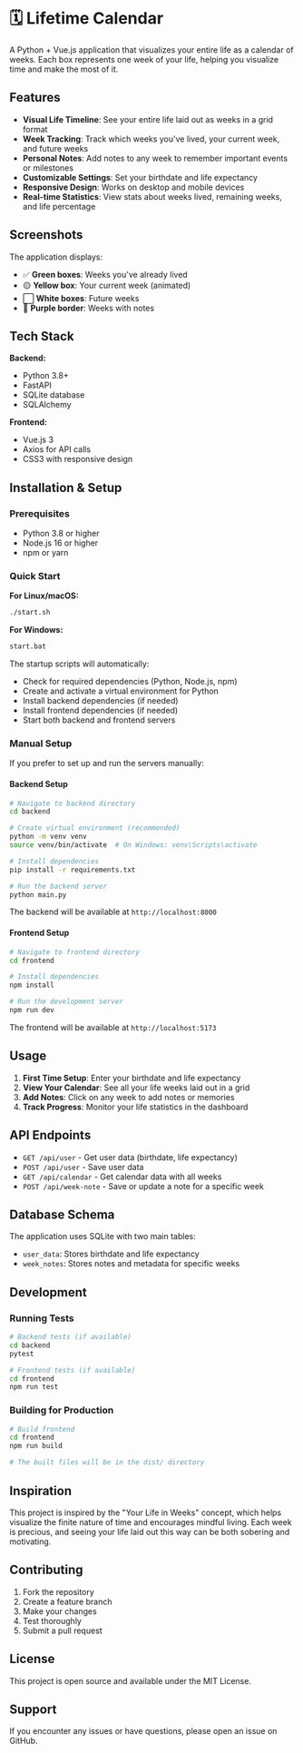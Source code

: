 # 🗓️ Lifetime Calendar

A Python + Vue.js application that visualizes your entire life as a calendar of weeks. Each box represents one week of your life, helping you visualize time and make the most of it.

## Features

- **Visual Life Timeline**: See your entire life laid out as weeks in a grid format
- **Week Tracking**: Track which weeks you've lived, your current week, and future weeks
- **Personal Notes**: Add notes to any week to remember important events or milestones
- **Customizable Settings**: Set your birthdate and life expectancy
- **Responsive Design**: Works on desktop and mobile devices
- **Real-time Statistics**: View stats about weeks lived, remaining weeks, and life percentage

## Screenshots

The application displays:
- ✅ **Green boxes**: Weeks you've already lived
- 🟡 **Yellow box**: Your current week (animated)
- ⬜ **White boxes**: Future weeks
- 💜 **Purple border**: Weeks with notes

## Tech Stack

**Backend:**
- Python 3.8+
- FastAPI
- SQLite database
- SQLAlchemy

**Frontend:**
- Vue.js 3
- Axios for API calls
- CSS3 with responsive design

## Installation & Setup

### Prerequisites
- Python 3.8 or higher
- Node.js 16 or higher
- npm or yarn

### Quick Start

**For Linux/macOS:**
```bash
./start.sh
```

**For Windows:**
```bash
start.bat
```

The startup scripts will automatically:
- Check for required dependencies (Python, Node.js, npm)
- Create and activate a virtual environment for Python
- Install backend dependencies (if needed)
- Install frontend dependencies (if needed)
- Start both backend and frontend servers

### Manual Setup

If you prefer to set up and run the servers manually:

#### Backend Setup

```bash
# Navigate to backend directory
cd backend

# Create virtual environment (recommended)
python -m venv venv
source venv/bin/activate  # On Windows: venv\Scripts\activate

# Install dependencies
pip install -r requirements.txt

# Run the backend server
python main.py
```

The backend will be available at `http://localhost:8000`

#### Frontend Setup

```bash
# Navigate to frontend directory
cd frontend

# Install dependencies
npm install

# Run the development server
npm run dev
```

The frontend will be available at `http://localhost:5173`

## Usage

1. **First Time Setup**: Enter your birthdate and life expectancy
2. **View Your Calendar**: See all your life weeks laid out in a grid
3. **Add Notes**: Click on any week to add notes or memories
4. **Track Progress**: Monitor your life statistics in the dashboard

## API Endpoints

- `GET /api/user` - Get user data (birthdate, life expectancy)
- `POST /api/user` - Save user data
- `GET /api/calendar` - Get calendar data with all weeks
- `POST /api/week-note` - Save or update a note for a specific week

## Database Schema

The application uses SQLite with two main tables:
- `user_data`: Stores birthdate and life expectancy
- `week_notes`: Stores notes and metadata for specific weeks

## Development

### Running Tests
```bash
# Backend tests (if available)
cd backend
pytest

# Frontend tests (if available)
cd frontend
npm run test
```

### Building for Production
```bash
# Build frontend
cd frontend
npm run build

# The built files will be in the dist/ directory
```

## Inspiration

This project is inspired by the "Your Life in Weeks" concept, which helps visualize the finite nature of time and encourages mindful living. Each week is precious, and seeing your life laid out this way can be both sobering and motivating.

## Contributing

1. Fork the repository
2. Create a feature branch
3. Make your changes
4. Test thoroughly
5. Submit a pull request

## License

This project is open source and available under the MIT License.

## Support

If you encounter any issues or have questions, please open an issue on GitHub.